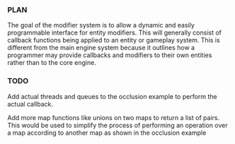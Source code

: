 
### PLAN

The goal of the modifier system is to allow a dynamic and easily programmable interface for entity modifiers. This will generally consist of callback functions being applied to an entity or gameplay system. This is different from the main engine system because it outlines how a programmer may provide callbacks and modifiers to their own entities rather than to the core engine.

### TODO

Add actual threads and queues to the occlusion example to perform the actual callback.

Add more map functions like unions on two maps to return a list of pairs. This would be used to simplify the process of performing an operation over a map according to another map as shown in the occlusion example
